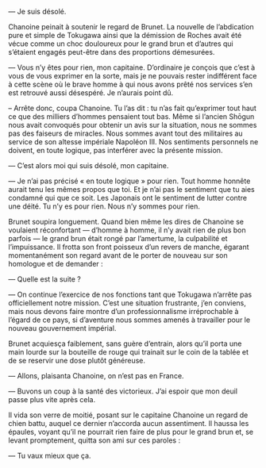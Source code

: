 — Je suis désolé.

Chanoine peinait à soutenir le regard de Brunet. La nouvelle de l’abdication
pure et simple de Tokugawa ainsi que la démission de Roches avait été vécue
comme un choc douloureux pour le grand brun et d’autres qui s’étaient engagés
peut-être dans des proportions démesurées.

— Vous n’y êtes pour rien, mon capitaine. D’ordinaire je conçois que c’est à
vous de vous exprimer en la sorte, mais je ne pouvais rester indifférent face
à cette scène où le brave homme à qui nous avons prêté nos services s’en est
retrouvé aussi désespéré. Je n’aurais point dû.

– Arrête donc, coupa Chanoine. Tu l’as dit : tu n’as fait qu’exprimer tout haut
ce que des milliers d’hommes pensaient tout bas. Même si l’ancien Shōgun nous
avait convoqués pour obtenir un avis sur la situation, nous ne sommes pas des
faiseurs de miracles. Nous sommes avant tout des militaires au service de son
altesse impériale Napoléon III. Nos sentiments personnels ne doivent, en toute
logique, pas interférer avec la présente mission.

— C’est alors moi qui suis désolé, mon capitaine.

— Je n’ai pas précisé « en toute logique » pour rien. Tout homme honnête aurait
tenu les mêmes propos que toi. Et je n’ai pas le sentiment que tu aies condamné
qui que ce soit. Les Japonais ont le sentiment de lutter contre une déité. Tu
n’y es pour rien. Nous n’y sommes pour rien.

Brunet soupira longuement. Quand bien même les dires de Chanoine se voulaient
réconfortant — d’homme à homme, il n’y avait rien de plus bon parfois — le
grand brun était rongé par l’amertume, la culpabilité et l’impuissance. Il
frotta son front poisseux d’un revers de manche, égarant momentanément son
regard avant de le porter de nouveau sur son homologue et de demander :

— Quelle est la suite ?

— On continue l’exercice de nos fonctions tant que Tokugawa n’arrête pas
officiellement notre mission. C’est une situation frustrante, j’en conviens,
mais nous devons faire montre d’un professionnalisme irréprochable à l’égard
de ce pays, si d’aventure nous sommes amenés à travailler pour le nouveau
gouvernement impérial.

Brunet acquiesça faiblement, sans guère d’entrain, alors qu’il porta une main
lourde sur la bouteille de rouge qui trainait sur le coin de la tablée et de
se reservir une dose plutôt généreuse.

— Allons, plaisanta Chanoine, on n’est pas en France.

— Buvons un coup à la santé des victorieux. J’ai espoir que mon deuil passe
plus vite après cela.

Il vida son verre de moitié, posant sur le capitaine Chanoine un regard de
chien battu, auquel ce dernier n’accorda aucun assentiment. Il haussa les
épaules, voyant qu’il ne pourrait rien faire de plus pour le grand brun et,
se levant promptement, quitta son ami sur ces paroles :

— Tu vaux mieux que ça.
